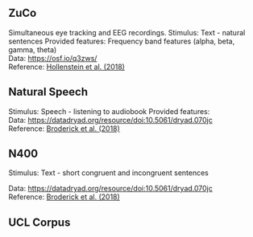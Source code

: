 ## ZuCo

Simultaneous eye tracking and EEG recordings.
Stimulus: Text - natural sentences
Provided features: Frequency band features (alpha, beta, gamma, theta)  
Data: https://osf.io/q3zws/  
Reference: [Hollenstein et al. (2018)](https://www.nature.com/articles/sdata2018291)

## Natural Speech

Stimulus: Speech - listening to audiobook
Provided features:  
Data: https://datadryad.org/resource/doi:10.5061/dryad.070jc  
Reference: [Broderick et al. (2018)](https://www.sciencedirect.com/science/article/pii/S0960982218301465)

## N400

Stimulus: Text - short congruent and incongruent sentences

Data: https://datadryad.org/resource/doi:10.5061/dryad.070jc  
Reference: [Broderick et al. (2018)](https://www.sciencedirect.com/science/article/pii/S0960982218301465)

## UCL Corpus
